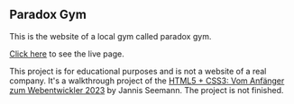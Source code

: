 ## Paradox Gym

This is the website of a local gym called paradox gym.

[Click here](https://codewithmaik.github.io/paradox-gym/) to see the live page.

This project is for educational purposes and is not a website of a real company. It's a walkthrough project of the [HTML5 + CSS3: Vom Anfänger zum Webentwickler 2023](https://www.udemy.com/course/html5-und-css3/) by Jannis Seemann. The project is not finished.